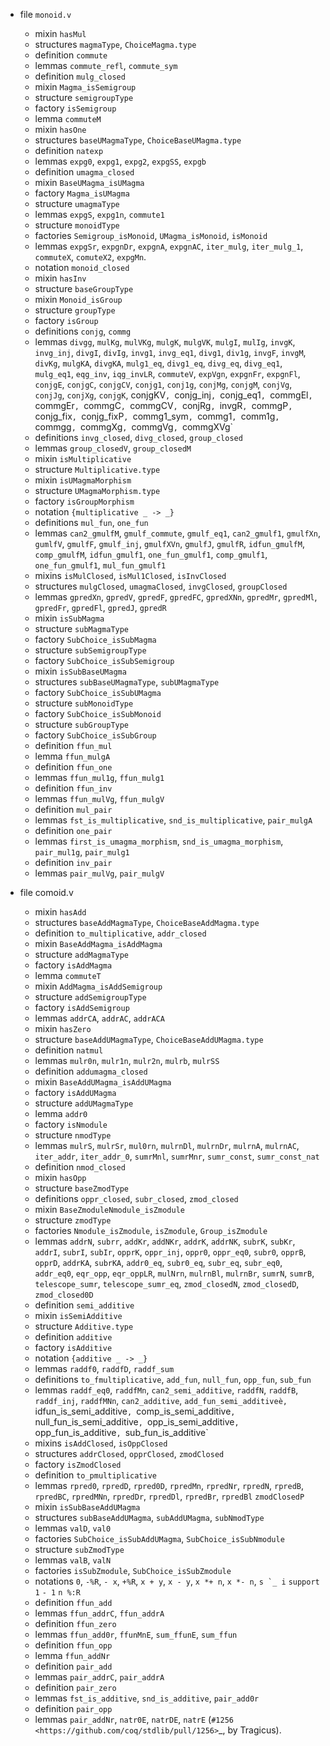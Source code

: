 - file `monoid.v`
	+ mixin `hasMul`
	+ structures `magmaType`, `ChoiceMagma.type`
	+ definition `commute`
	+ lemmas `commute_refl`, `commute_sym`
	+ definition `mulg_closed`
	+ mixin `Magma_isSemigroup`
	+ structure `semigroupType`
	+ factory `isSemigroup`
	+ lemma `commuteM`
	+ mixin `hasOne`
	+ structures `baseUMagmaType`, `ChoiceBaseUMagma.type`
	+ definition `natexp`
	+ lemmas `expg0`, `expg1`, `expg2`, `expgSS`, `expgb`
	+ definition `umagma_closed`
	+ mixin `BaseUMagma_isUMagma`
	+ factory `Magma_isUMagma`
	+ structure `umagmaType`
	+ lemmas `expgS`, `expg1n`, `commute1`
	+ structure `monoidType`
	+ factories `Semigroup_isMonoid`, `UMagma_isMonoid`, `isMonoid`
	+ lemmas `expgSr`, `expgnDr`, `expgnA`, `expgnAC`, `iter_mulg`, `iter_mulg_1`,
		`commuteX`, `comuteX2`, `expgMn`.
	+ notation `monoid_closed`
	+ mixin `hasInv`
	+ structure `baseGroupType`
	+ mixin `Monoid_isGroup`
	+ structure `groupType`
	+ factory `isGroup`
	+ definitions `conjg`, `commg`
	+ lemmas `divgg`, `mulKg`, `mulVKg`, `mulgK`, `mulgVK`, `mulgI`, `mulIg`,
		`invgK`, `invg_inj`, `divgI`, `divIg`, `invg1`, `invg_eq1`, `divg1`,
		`div1g`, `invgF`, `invgM`, `divKg`, `mulgKA`, `divgKA`, `mulg1_eq`,
		`divg1_eq`, `divg_eq`, `divg_eq1`, `mulg_eq1`, `eqg_inv`, `iqg_invLR`,
		`commuteV`, `expVgn`, `expgnFr`, `expgnFl`, `conjgE`, `conjgC`, `conjgCV`,
		`conjg1`, `conj1g`, `conjMg`, `conjgM`, `conjVg`, `conjJg`, `conjXg`,
		`conjgK`, conjgKV`, `conjg_inj`, `conjg_eq1`, `commgEl`, `commgEr`,
		`commgC`, `commgCV`, `conjRg`, `invgR`, `commgP`, `conjg_fix`, `conjg_fixP`,
		`commg1_sym`, `commg1`, `comm1g`, `commgg`, `commgXg`, `commgVg`, `commgXVg`
	+ definitions `invg_closed`, `divg_closed`, `group_closed`
	+ lemmas `group_closedV`, `group_closedM`
	+ mixin `isMultiplicative`
	+ structure `Multiplicative.type`
	+ mixin `isUMagmaMorphism`
	+ structure `UMagmaMorphism.type`
	+ factory `isGroupMorphism`
	+ notation `{multiplicative _ -> _}`
	+ definitions `mul_fun`, `one_fun`
	+ lemmas `can2_gmulfM`, `gmulf_commute`, `gmulf_eq1`, `can2_gmulf1`,
		`gmulfXn`, `gumlfV`, `gmulfF`, `gmulf_inj`, `gmulfXVn`, `gmulfJ`, `gmulfR`,
		`idfun_gmulfM`, `comp_gmulfM`, `idfun_gmulf1`, `one_fun_gmulf1`,
		`comp_gmulf1`, `one_fun_gmulf1`, `mul_fun_gmulf1`
	+ mixins `isMulClosed`, `isMul1Closed`, `isInvClosed`
	+ structures `mulgClosed`, `umagmaClosed`, `invgClosed`, `groupClosed`
	+ lemmas `gpredXn`, `gpredV`, `gpredF`, `gpredFC`, `gpredXNn`, `gpredMr`,
		`gpredMl`, `gpredFr`, `gpredFl`, `gpredJ`, `gpredR`
	+ mixin `isSubMagma`
	+ structure `subMagmaType`
	+ factory `SubChoice_isSubMagma`
	+ structure `subSemigroupType`
	+ factory `SubChoice_isSubSemigroup`
	+ mixin `isSubBaseUMagma`
	+ structures `subBaseUMagmaType`, `subUMagmaType`
	+ factory `SubChoice_isSubUMagma`
	+ structure `subMonoidType`
	+ factory `SubChoice_isSubMonoid`
	+ structure `subGroupType`
	+ factory `SubChoice_isSubGroup`
	+ definition `ffun_mul`
	+ lemma `ffun_mulgA`
	+ definition `ffun_one`
	+ lemmas `ffun_mul1g`, `ffun_mulg1`
	+ definition `ffun_inv`
	+ lemmas `ffun_mulVg`, `ffun_mulgV`
	+ definition `mul_pair`
	+ lemmas `fst_is_multiplicative`, `snd_is_multiplicative`, `pair_mulgA`
	+ definition `one_pair`
	+ lemmas `first_is_umagma_morphism`, `snd_is_umagma_morphism`, `pair_mul1g`,
		`pair_mulg1`
	+ definition `inv_pair`
	+ lemmas `pair_mulVg`, `pair_mulgV`

- file comoid.v
	+ mixin `hasAdd`
	+ structures `baseAddMagmaType`, `ChoiceBaseAddMagma.type`
	+ definition `to_multiplicative`, `addr_closed`
	+ mixin `BaseAddMagma_isAddMagma`
	+ structure `addMagmaType`
	+ factory `isAddMagma`
	+ lemma `commuteT`
	+ mixin `AddMagma_isAddSemigroup`
	+ structure `addSemigroupType`
	+ factory `isAddSemigroup`
	+ lemmas `addrCA`, `addrAC`, `addrACA`
	+ mixin `hasZero`
	+ structure `baseAddUMagmaType`, `ChoiceBaseAddUMagma.type`
	+ definition `natmul`
	+ lemmas `mulr0n`, `mulr1n`, `mulr2n`, `mulrb`, `mulrSS`
	+ definition `addumagma_closed`
	+ mixin `BaseAddUMagma_isAddUMagma`
	+ factory `isAddUMagma`
	+ structure `addUMagmaType`
	+ lemma `addr0`
	+ factory `isNmodule`
	+ structure `nmodType`
	+ lemmas `mulrS`, `mulrSr`, `mul0rn`, `mulrnDl`, `mulrnDr`, `mulrnA`,
		`mulrnAC`, `iter_addr`, `iter_addr_0`, `sumrMnl`, `sumrMnr`, `sumr_const`,
		`sumr_const_nat`
	+ definition `nmod_closed`
	+ mixin `hasOpp`
	+ structure `baseZmodType`
	+ definitions `oppr_closed`, `subr_closed`, `zmod_closed`
	+ mixin `BaseZmoduleNmodule_isZmodule`
	+ structure `zmodType`
	+ factories `Nmodule_isZmodule`, `isZmodule`, `Group_isZmodule`
	+ lemmas `addrN`, `subrr`, `addKr`, `addNKr`, `addrK`, `addrNK`, `subrK`,
		`subKr`, `addrI`, `subrI`, `subIr`, `opprK`, `oppr_inj`, `oppr0`,
		`oppr_eq0`, `subr0`, `opprB`, `opprD`, `addrKA`, `subrKA`, `addr0_eq`,
		`subr0_eq`, `subr_eq`, `subr_eq0`, `addr_eq0`, `eqr_opp`, `eqr_oppLR`,
		`mulNrn`, `mulrnBl`, `mulrnBr`, `sumrN`, `sumrB`, `telescope_sumr`,
		`telescope_sumr_eq`, `zmod_closedN`, `zmod_closedD`, `zmod_closed0D`
	+ definition `semi_additive`
	+ mixin `isSemiAdditive`
	+ structure `Additive.type`
	+ definition `additive`
	+ factory `isAdditive`
	+ notation `{additive _ -> _}`
	+ lemmas `raddf0`, `raddfD`, `raddf_sum`
	+ definitions `to_fmultiplicative`, `add_fun`, `null_fun`, `opp_fun`,
		`sub_fun`
	+ lemmas `raddf_eq0`, `raddfMn`, `can2_semi_additive`, `raddfN`, `raddfB`,
		`raddf_inj`, `raddfMNn`, `can2_additive`, `add_fun_semi_additiveè,
		`idfun_is_semi_additive`, `comp_is_semi_additive`,
		`null_fun_is_semi_additive`, `opp_is_semi_additive`, `opp_fun_is_additive`,
		`sub_fun_is_additive`
	+ mixins `isAddClosed`, `isOppClosed`
	+ structures `addrClosed`, `opprClosed`, `zmodClosed`
	+ factory `isZmodClosed`
	+ definition `to_pmultiplicative`
	+ lemmas `rpred0`, `rpredD`, `rpred0D`, `rpredMn`, `rpredNr`, `rpredN`,
		`rpredB`, `rpredBC`, `rpredMNn`, `rpredDr`, `rpredDl`, `rpredBr`, `rpredBl`
		`zmodClosedP`
	+ mixin `isSubBaseAddUMagma`
	+ structures `subBaseAddUMagma`, `subAddUMagma`, `subNmodType`
	+ lemmas `valD`, `val0`
	+ factories `SubChoice_isSubAddUMagma`, `SubChoice_isSubNmodule`
	+ structure `subZmodType` 
	+ lemmas `valB`, `valN`
	+ factories `isSubZmodule`, `SubChoice_isSubZmodule`
	+ notations `0`, `-%R`, `- x`, `+%R`, `x + y`, `x - y`, `x *+ n`, `x *- n`,
		``s `_ i`` `support` `1` `- 1` `n %:R`
	+ definition `ffun_add`
	+ lemmas `ffun_addrC`, `ffun_addrA`
	+ definition `ffun_zero`
	+ lemmas `ffun_add0r`, `ffunMnE`, `sum_ffunE`, `sum_ffun`
	+ definition `ffun_opp`
	+ lemma `ffun_addNr`
	+ definition `pair_add`
	+ lemmas `pair_addrC`, `pair_addrA`
	+ definition `pair_zero`
	+ lemmas `fst_is_additive`, `snd_is_additive`, `pair_add0r`
	+ definition `pair_opp`
	+ lemmas `pair_addNr`, `natr0E`, `natrDE`, `natrE`
    (`#1256 <https://github.com/coq/stdlib/pull/1256>`_,
    by Tragicus).
